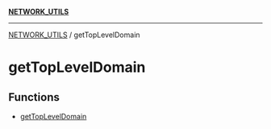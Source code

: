 [**NETWORK_UTILS**](../README.md)

***

[NETWORK_UTILS](../README.md) / getTopLevelDomain

# getTopLevelDomain

## Functions

- [getTopLevelDomain](functions/getTopLevelDomain.md)
